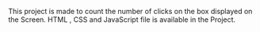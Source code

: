 This project is made to count the number of clicks on the box displayed on the Screen.
HTML , CSS and JavaScript file is available in the Project.
